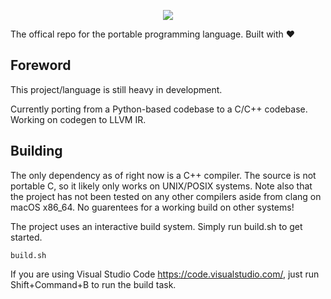 <div>
<p align="center">
<img src="https://user-images.githubusercontent.com/38915815/147722834-1602909f-fcbc-49bf-8ec3-6a0bd33ef3ec.png" />  
</p>
</div>

The offical repo for the portable programming language. Built with ❤️

## Foreword

This project/language is still heavy in development.

Currently porting from a Python-based codebase to a C/C++ codebase. Working on codegen to LLVM IR.

## Building

The only dependency as of right now is a C++ compiler. The source is not portable C, so it likely only works on UNIX/POSIX systems. Note also that the project has not been tested on any other compilers aside from clang on macOS x86_64. No guarentees for a working build on other systems!

The project uses an interactive build system. Simply run build.sh to get started. 

```
build.sh
```

If you are using Visual Studio Code https://code.visualstudio.com/, just run Shift+Command+B to run the build task.
